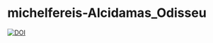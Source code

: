 # michelfereis-Alcidamas_Odisseu
[![DOI](https://zenodo.org/badge/698803546.svg)](https://zenodo.org/badge/latestdoi/698803546)

